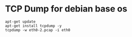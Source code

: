 # TCP Dump for debian base os
```
apt-get update
apt-get install tcpdump -y
tcpdump -w eth0-2.pcap -i eth0

```